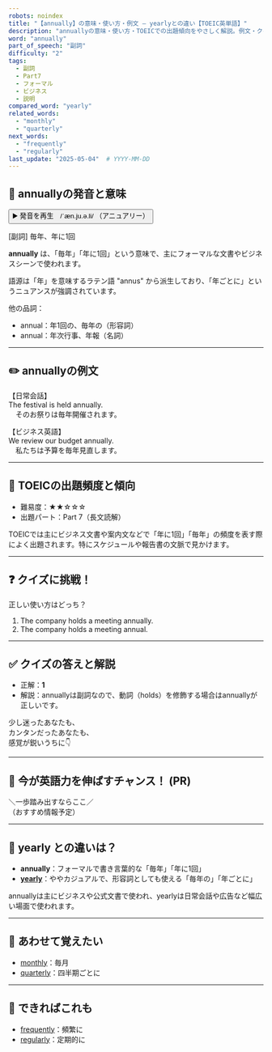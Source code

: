 ```yaml
---
robots: noindex
title: "【annually】の意味・使い方・例文 ― yearlyとの違い【TOEIC英単語】"
description: "annuallyの意味・使い方・TOEICでの出題傾向をやさしく解説。例文・クイズ付きでyearlyとの違いもわかりやすく学べます。"
word: "annually"
part_of_speech: "副詞"
difficulty: "2"
tags:
  - 副詞
  - Part7
  - フォーマル
  - ビジネス
  - 説明
compared_word: "yearly"
related_words:
  - "monthly"
  - "quarterly"
next_words:
  - "frequently"
  - "regularly"
last_update: "2025-05-04"  # YYYY-MM-DD
---
```


## 🔰 annuallyの発音と意味

<button class="play-audio" onclick="playTTS('annually')">
  <span class="play-audio-main">
    ▶️ 発音を再生　/ˈæn.ju.ə.li/
  </span>
  <span class="play-audio-sub">
    （アニュアリー）
  </span>
</button>

[副詞] 毎年、年に1回

**annually** は、「毎年」「年に1回」という意味で、主にフォーマルな文書やビジネスシーンで使われます。

語源は「年」を意味するラテン語 "annus" から派生しており、「年ごとに」というニュアンスが強調されています。

他の品詞：  
- annual：年1回の、毎年の（形容詞）
- annual：年次行事、年報（名詞）

---

## ✏️ annuallyの例文

【日常会話】  
The festival is held annually.  
　そのお祭りは毎年開催されます。

【ビジネス英語】  
We review our budget annually.  
　私たちは予算を毎年見直します。

---

## 🎯 TOEICの出題頻度と傾向

- 難易度：★★☆☆☆
- 出題パート：Part 7（長文読解）

TOEICでは主にビジネス文書や案内文などで「年に1回」「毎年」の頻度を表す際によく出題されます。特にスケジュールや報告書の文脈で見かけます。

---

## ❓ クイズに挑戦！

正しい使い方はどっち？

1. The company holds a meeting annually.  
2. The company holds a meeting annual.

---

## ✅ クイズの答えと解説

- 正解：**1**
- 解説：annuallyは副詞なので、動詞（holds）を修飾する場合はannuallyが正しいです。

少し迷ったあなたも、  
カンタンだったあなたも、  
感覚が鋭いうちに👇️

---

## 🚀 今が英語力を伸ばすチャンス！ (PR)

<div class="info-center">
＼一歩踏み出すならここ／<br>  
（おすすめ情報予定）
</div>

---

## 🤔  yearly との違いは？

- **annually**：フォーマルで書き言葉的な「毎年」「年に1回」
- **[yearly](/yearly)**：ややカジュアルで、形容詞としても使える「毎年の」「年ごとに」

annuallyは主にビジネスや公式文書で使われ、yearlyは日常会話や広告など幅広い場面で使われます。

---

## 🧩 あわせて覚えたい

- [monthly](/monthly)：毎月
- [quarterly](/quarterly)：四半期ごとに

---

## 📖 できればこれも

- [frequently](/frequently)：頻繁に
- [regularly](/regularly)：定期的に

<!-- cvid: aid06_bid20 -->
